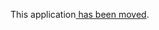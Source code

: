 This application[ has been moved](https://github.com/IBMStreams/samples/tree/master/ReadAndStoreData/Databases/TeradataODBC).
